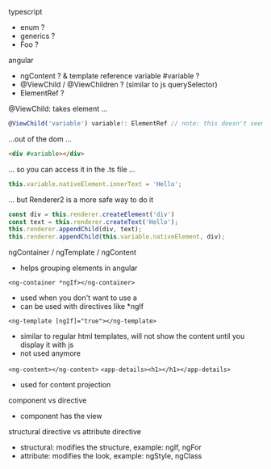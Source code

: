 typescript

- enum ?
- generics ?
- Foo<Bar> ?


angular
- ngContent ? & template reference variable #variable ?
- @ViewChild / @ViewChildren ? (similar to js querySelector)
- ElementRef ?


@ViewChild: takes element ...
```ts
@ViewChild('variable') variable!: ElementRef // note: this doesn't seem to do anything?
```

...out of the dom ...

```html
<div #variable></div>
```
... so you can access it in the .ts file ...

```ts
this.variable.nativeElement.innerText = 'Hello';
```

... but Renderer2 is a more safe way to do it
```ts
const div = this.renderer.createElement('div')
const text = this.renderer.createText('Hello');
this.renderer.appendChild(div, text);
this.renderer.appendChild(this.variable.nativeElement, div);
```

ngContainer / ngTemplate / ngContent

- helps grouping elements in angular

```<ng-container *ngIf></ng-container>```
- used when you don't want to use a <div>
- can be used with directives like *ngIf

```<ng-template [ngIf]="true"></ng-template>```
- similar to regular html templates, will not show the content until you display it with js
- not used anymore

```<ng-content></ng-content>```
```<app-details><h1></h1></app-details>```
- used for content projection


component vs directive
- component has the view

structural directive vs attribute directive
- structural: modifies the structure, example: ngIf, ngFor
- attribute: modifies the look, example: ngStyle, ngClass
